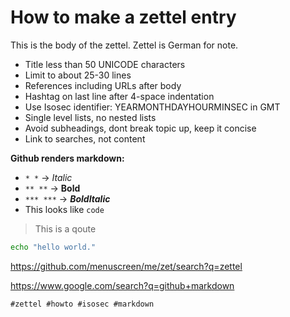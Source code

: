 # How to make a zettel entry

This is the body of the zettel. Zettel is German for note. 

- Title less than 50 UNICODE characters
- Limit to about 25-30 lines
- References including URLs after body
- Hashtag on last line after 4-space indentation
- Use Isosec identifier: YEARMONTHDAYHOURMINSEC in GMT
- Single level lists, no nested lists
- Avoid subheadings, dont break topic up, keep it concise
- Link to searches, not content

**Github renders markdown:**
- `* *` -> *Italic*
- `** **` -> **Bold**
- `*** ***` -> ***BoldItalic***
- This looks like `code`
> This is a qoute

```bash
echo "hello world."
```

https://github.com/menuscreen/me/zet/search?q=zettel

https://www.google.com/search?q=github+markdown

    #zettel #howto #isosec #markdown